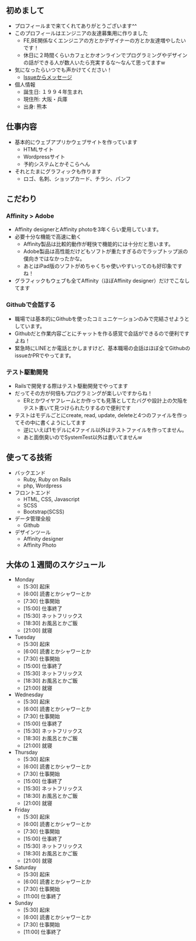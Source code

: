 ## 初めまして
- プロフィールまで来てくれてありがとうございます^^
- このプロフィールはエンジニアの友達募集用に作りました
   - FE,BE関係なくエンジニアの方とかデザイナーの方とか友達増やしたいです！
   - 休日に２時間くらいカフェとかオンラインでプログラミングやデザインの話ができる人が数人いたら充実するな〜なんて思ってますw
- 気になったらいつでも声かけてください！
   - [Issueからメッセージ](https://github.com/inomaru/profile/issues/new)
- 個人情報
   - 誕生日: １９９４年生まれ
   - 現住所: 大阪・兵庫
   - 出身: 熊本


## 仕事内容
- 基本的にウェブアプリかウェブサイトを作っています
   - HTMLサイト
   - Wordpressサイト
   - 予約システムとかそこらへん
- それとたまにグラフィックも作ります
   - ロゴ、名刺、ショップカード、チラシ、パンフ


## こだわり
### Affinity > Adobe
- Affinity designerとAffinity photoを3年くらい愛用しています。
- 必要十分な機能で高速に動く
   - Affinity製品は比較的動作が軽快で機能的には十分だと思います。
   - Adobe製品は高性能だけどもソフトが重たすぎるのでラップトップ派の僕向きではなかったかな。
   - あとはiPad版のソフトがめちゃくちゃ使いやすいってのも好印象ですね！
- グラフィックもウェブも全てAffinity（ほぼAffinity designer）だけでこなしてます

### Githubで会話する
- 職場では基本的にGithubを使ったコミュニケーションのみで完結させようとしています。
- Githubだと作業内容ごとにチャットを作る感覚で会話ができるので便利ですよね！
- 緊急時にLINEとか電話とかしますけど、基本職場の会話はほぼ全てGithubのissueかPRでやってます。

### テスト駆動開発
- Railsで開発する際はテスト駆動開発でやってます
- だってその方が何倍もプログラミングが楽しいですからね！
   - ERとかワイヤフレームとか作っても見落としてたバグや設計上の欠陥をテスト書いて見つけられたりするので便利です
- テストはモデルごとにcreate, read, update, deleteと4つのファイルを作ってその中に書くようにしてます
   - 逆にいえば1モデルに4ファイル以外はテストファイルを作ってません。
   - あと面倒臭いのでSystemTest以外は書いてませんw

## 使ってる技術
- バックエンド
   - Ruby, Ruby on Rails
   - php, Wordpress
- フロントエンド
   - HTML, CSS, Javascript
   - SCSS
   - Bootstrap(SCSS)
- データ管理全般
   - Github
- デザインツール
   - Affinity designer
   - Affinity Photo


## 大体の１週間のスケジュール
- Monday
   - [5:30] 起床
   - [6:00] 読書とかシャワーとか
   - [7:30] 仕事開始
   - [15:00] 仕事終了
   - [15:30] ネットフリックス
   - [18:30] お風呂とかご飯
   - [21:00] 就寝
- Tuesday
   - [5:30] 起床
   - [6:00] 読書とかシャワーとか
   - [7:30] 仕事開始
   - [15:00] 仕事終了
   - [15:30] ネットフリックス
   - [18:30] お風呂とかご飯
   - [21:00] 就寝
- Wednesday
   - [5:30] 起床
   - [6:00] 読書とかシャワーとか
   - [7:30] 仕事開始
   - [15:00] 仕事終了
   - [15:30] ネットフリックス
   - [18:30] お風呂とかご飯
   - [21:00] 就寝
- Thursday
   - [5:30] 起床
   - [6:00] 読書とかシャワーとか
   - [7:30] 仕事開始
   - [15:00] 仕事終了
   - [15:30] ネットフリックス
   - [18:30] お風呂とかご飯
   - [21:00] 就寝
- Friday
   - [5:30] 起床
   - [6:00] 読書とかシャワーとか
   - [7:30] 仕事開始
   - [15:00] 仕事終了
   - [15:30] ネットフリックス
   - [18:30] お風呂とかご飯
   - [21:00] 就寝
- Saturday
   - [5:30] 起床
   - [6:00] 読書とかシャワーとか
   - [7:30] 仕事開始
   - [11:00] 仕事終了
- Sunday
   - [5:30] 起床
   - [6:00] 読書とかシャワーとか
   - [7:30] 仕事開始
   - [11:00] 仕事終了
